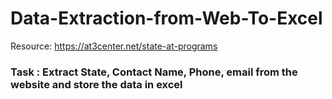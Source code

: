 # Data-Extraction-from-Web-To-Excel

Resource: https://at3center.net/state-at-programs

### Task : Extract State, Contact Name, Phone, email from the website and store the data in excel



